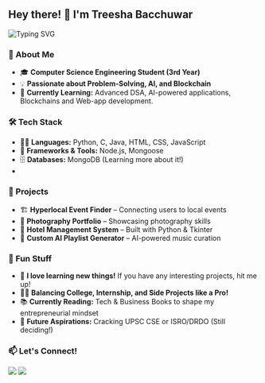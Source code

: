 ## Hey there! 👋 I'm Treesha Bacchuwar 

![Typing SVG](https://readme-typing-svg.demolab.com?font=Fira+Code&weight=500&size=22&pause=1000&color=FF5733&width=550&lines=Passionate+Coder+%7C+Aspiring+Tech+Leader;+AI+Enthusiast;Building+Innovative+Projects+%7Python+Lifelong+Learner)

### 🚀 About Me
- 🎓 **Computer Science Engineering Student (3rd Year)**
- 💡 **Passionate about Problem-Solving, AI, and Blockchain**
- 🌱 **Currently Learning:** Advanced DSA, AI-powered applications, Blockchains and Web-app development.

### 🛠 Tech Stack
- 👨‍💻 **Languages:** Python, C, Java, HTML, CSS, JavaScript
- 🔧 **Frameworks & Tools:** Node.js, Mongoose
- 🗄️ **Databases:** MongoDB (Learning more about it!)
- 
### 💼 Projects
- 🏗️ **Hyperlocal Event Finder** – Connecting users to local events
- 📸 **Photography Portfolio** – Showcasing photography skills
- 🏨 **Hotel Management System** – Built with Python & Tkinter
- 🎵 **Custom AI Playlist Generator** – AI-powered music curation


### 🌟 Fun Stuff
- 🧠 **I love learning new things!** If you have any interesting projects, hit me up!
- 🏋️‍♂️ **Balancing College, Internship, and Side Projects like a Pro!**
- 📚 **Currently Reading:** Tech & Business Books to shape my entrepreneurial mindset
- 🚀 **Future Aspirations:** Cracking UPSC CSE or ISRO/DRDO (Still deciding!)

### 📫 Let's Connect!
<p align="left">
  <a href="[https://www.linkedin.com/in/your-linkedin/](https://www.linkedin.com/in/treesha-bacchuwar-921194258/)" target="_blank"><img src="https://img.shields.io/badge/LinkedIn-%230077B5.svg?&style=for-the-badge&logo=linkedin&logoColor=white" /></a>
  <a href="mailto:treesha2004@gmail.com" target="_blank"><img src="https://img.shields.io/badge/Email-D14836?style=for-the-badge&logo=gmail&logoColor=white" /></a>
</p>

